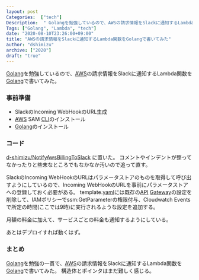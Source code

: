 ```yaml
---
layout: post
Categories:  ["tech"]
Description:  " Golangを勉強しているので、AWSの請求情報をSlackに通知するLambda関数をGolangで書いてみた。 "
Tags: ["Golang", "Lambda", "tech"]
date: "2020-08-10T23:26:00+09:00"
title: "AWSの請求情報をSlackに通知するLambda関数をGolangで書いてみた"
author: "dshimizu"
archive: ["2020"]
draft: "true"
---
```


<body>
<p><a class="keyword" href="http://d.hatena.ne.jp/keyword/Golang">Golang</a>を勉強しているので、<a class="keyword" href="http://d.hatena.ne.jp/keyword/AWS">AWS</a>の請求情報をSlackに通知するLambda関数を<a class="keyword" href="http://d.hatena.ne.jp/keyword/Golang">Golang</a>で書いてみた。</p>
</body>

<!-- more -->

<body>
<h3>事前準備</h3>


<ul>
    <li>SlackのIncoming WebHookのURL生成</li>
    <li>
<a class="keyword" href="http://d.hatena.ne.jp/keyword/AWS">AWS</a> SAM <a class="keyword" href="http://d.hatena.ne.jp/keyword/CLI">CLI</a>のインストール</li>
    <li>
<a class="keyword" href="http://d.hatena.ne.jp/keyword/Golang">Golang</a>のインストール</li>
</ul>


<h3>コード</h3>


<p><a target="_brank" rel="noopener noreferrer" href="https://github.com/d-shimizu/NotifyAwsBillingToSlack">d-shimizu/NotifyAwsBillingToSlack</a> に置いた。
コメントやインデントが整ってなかったりと些末なところでもなかなか汚いので追って直す。</p>

<p>SlackのIncoming WebHookのURLはパラメータストアのものを取得して呼び出すようにしているので、Incoming WebHookのURLを事前にパラメータストアへの登録しておく必要がある。
template.<a class="keyword" href="http://d.hatena.ne.jp/keyword/yaml">yaml</a>には既存の<a class="keyword" href="http://d.hatena.ne.jp/keyword/API">API</a> <a class="keyword" href="http://d.hatena.ne.jp/keyword/Gateway">Gateway</a>の設定を削除して、IAMポリシーでssm:GetParameterの権限付与、Cloudwatch Eventsで所定の時間(ここでは9時)に実行されるような設定を追加する。</p>

<p>月額の料金に加えて、サービスごとの料金も通知するようにしている。</p>

<p>あとはデプロイすれば動くはず。</p>

<h3>まとめ</h3>


<p><a class="keyword" href="http://d.hatena.ne.jp/keyword/Golang">Golang</a>を勉強の一貫で、<a class="keyword" href="http://d.hatena.ne.jp/keyword/AWS">AWS</a>の請求情報をSlackに通知するLambda関数を<a class="keyword" href="http://d.hatena.ne.jp/keyword/Golang">Golang</a>で書いてみた。
構造体とポインタはまだ難しく感じる。</p>
</body>
